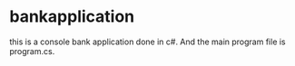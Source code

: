 # bankapplication
this is a console bank application done in c#. And the main program file is program.cs.

